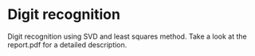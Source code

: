 # Digit recognition
Digit recognition using SVD and least squares method. Take a look at the report.pdf for a detailed description.
